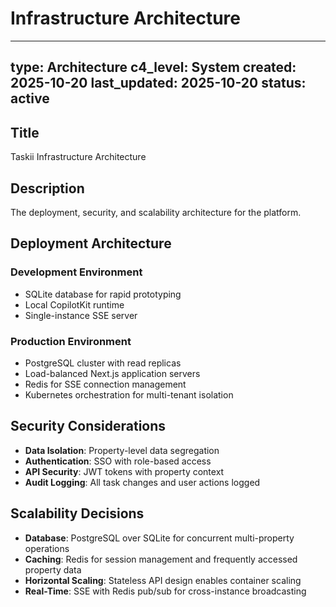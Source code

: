 # Infrastructure Architecture

---
type: Architecture
c4_level: System
created: 2025-10-20
last_updated: 2025-10-20
status: active
---

## Title

Taskii Infrastructure Architecture

## Description

The deployment, security, and scalability architecture for the platform.

## Deployment Architecture

### Development Environment
- SQLite database for rapid prototyping
- Local CopilotKit runtime
- Single-instance SSE server

### Production Environment
- PostgreSQL cluster with read replicas
- Load-balanced Next.js application servers
- Redis for SSE connection management
- Kubernetes orchestration for multi-tenant isolation

## Security Considerations

- **Data Isolation**: Property-level data segregation
- **Authentication**: SSO with role-based access
- **API Security**: JWT tokens with property context
- **Audit Logging**: All task changes and user actions logged

## Scalability Decisions

- **Database**: PostgreSQL over SQLite for concurrent multi-property operations
- **Caching**: Redis for session management and frequently accessed property data
- **Horizontal Scaling**: Stateless API design enables container scaling
- **Real-Time**: SSE with Redis pub/sub for cross-instance broadcasting